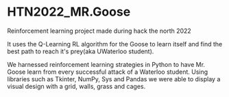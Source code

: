 # HTN2022_MR.Goose
Reinforcement learning project made during hack the north 2022

It uses the Q-Learning RL algorithm for the Goose to learn itself and find the best path to reach it's prey(aka UWaterloo student).

We harnessed reinforcement learning strategies in Python to have Mr. Goose learn from every successful attack of a Waterloo student. 
Using libraries such as Tkinter, NumPy, Sys and Pandas we were able to display a visual design with a grid, walls, grass and cages. 

